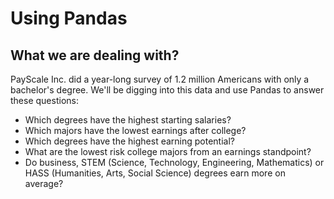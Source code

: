 # Using Pandas

## What we are dealing with?

PayScale Inc. did a year-long survey of 1.2 million Americans with only a bachelor's degree. We'll be digging into this data and use Pandas to answer these questions:

- Which degrees have the highest starting salaries? 
- Which majors have the lowest earnings after college?
- Which degrees have the highest earning potential?
- What are the lowest risk college majors from an earnings standpoint?
- Do business, STEM (Science, Technology, Engineering, Mathematics) or HASS (Humanities, Arts, Social Science) degrees earn more on average? 


